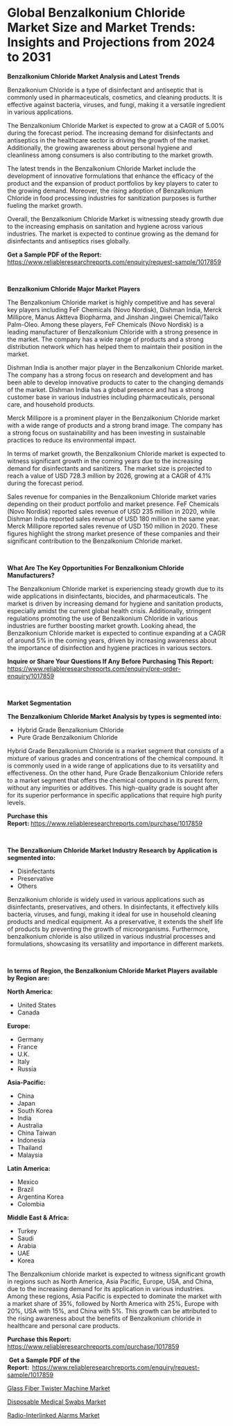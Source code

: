 <p><h1>Global Benzalkonium Chloride Market Size and Market Trends: Insights and Projections from 2024 to 2031</h1></p><p><strong>Benzalkonium Chloride Market Analysis and Latest Trends</strong></p>
<p><p>Benzalkonium Chloride is a type of disinfectant and antiseptic that is commonly used in pharmaceuticals, cosmetics, and cleaning products. It is effective against bacteria, viruses, and fungi, making it a versatile ingredient in various applications.</p><p>The Benzalkonium Chloride Market is expected to grow at a CAGR of 5.00% during the forecast period. The increasing demand for disinfectants and antiseptics in the healthcare sector is driving the growth of the market. Additionally, the growing awareness about personal hygiene and cleanliness among consumers is also contributing to the market growth.</p><p>The latest trends in the Benzalkonium Chloride Market include the development of innovative formulations that enhance the efficacy of the product and the expansion of product portfolios by key players to cater to the growing demand. Moreover, the rising adoption of Benzalkonium Chloride in food processing industries for sanitization purposes is further fueling the market growth.</p><p>Overall, the Benzalkonium Chloride Market is witnessing steady growth due to the increasing emphasis on sanitation and hygiene across various industries. The market is expected to continue growing as the demand for disinfectants and antiseptics rises globally.</p></p>
<p><strong>Get a Sample PDF of the Report:&nbsp;</strong> <a href="https://www.reliableresearchreports.com/enquiry/request-sample/1017859">https://www.reliableresearchreports.com/enquiry/request-sample/1017859</a></p>
<p>&nbsp;</p>
<p><strong>Benzalkonium Chloride Major Market Players</strong></p>
<p><p>The Benzalkonium Chloride market is highly competitive and has several key players including FeF Chemicals (Novo Nordisk), Dishman India, Merck Millipore, Manus Aktteva Biopharma, and Jinshan Jingwei Chemical/Taiko Palm-Oleo. Among these players, FeF Chemicals (Novo Nordisk) is a leading manufacturer of Benzalkonium Chloride with a strong presence in the market. The company has a wide range of products and a strong distribution network which has helped them to maintain their position in the market. </p><p>Dishman India is another major player in the Benzalkonium Chloride market. The company has a strong focus on research and development and has been able to develop innovative products to cater to the changing demands of the market. Dishman India has a global presence and has a strong customer base in various industries including pharmaceuticals, personal care, and household products.</p><p>Merck Millipore is a prominent player in the Benzalkonium Chloride market with a wide range of products and a strong brand image. The company has a strong focus on sustainability and has been investing in sustainable practices to reduce its environmental impact.</p><p>In terms of market growth, the Benzalkonium Chloride market is expected to witness significant growth in the coming years due to the increasing demand for disinfectants and sanitizers. The market size is projected to reach a value of USD 728.3 million by 2026, growing at a CAGR of 4.1% during the forecast period.</p><p>Sales revenue for companies in the Benzalkonium Chloride market varies depending on their product portfolio and market presence. FeF Chemicals (Novo Nordisk) reported sales revenue of USD 235 million in 2020, while Dishman India reported sales revenue of USD 180 million in the same year. Merck Millipore reported sales revenue of USD 150 million in 2020. These figures highlight the strong market presence of these companies and their significant contribution to the Benzalkonium Chloride market.</p></p>
<p>&nbsp;</p>
<p><strong>What Are The Key Opportunities For Benzalkonium Chloride Manufacturers?</strong></p>
<p><p>The Benzalkonium Chloride market is experiencing steady growth due to its wide applications in disinfectants, biocides, and pharmaceuticals. The market is driven by increasing demand for hygiene and sanitation products, especially amidst the current global health crisis. Additionally, stringent regulations promoting the use of Benzalkonium Chloride in various industries are further boosting market growth. Looking ahead, the Benzalkonium Chloride market is expected to continue expanding at a CAGR of around 5% in the coming years, driven by increasing awareness about the importance of disinfection and hygiene practices in various sectors.</p></p>
<p><strong>Inquire or Share Your Questions If Any Before Purchasing This Report:</strong> <a href="https://www.reliableresearchreports.com/enquiry/pre-order-enquiry/1017859">https://www.reliableresearchreports.com/enquiry/pre-order-enquiry/1017859</a></p>
<p>&nbsp;</p>
<p><strong>Market Segmentation</strong></p>
<p><strong>The Benzalkonium Chloride Market Analysis by types is segmented into:</strong></p>
<p><ul><li>Hybrid Grade Benzalkonium Chloride</li><li>Pure Grade Benzalkonium Chloride</li></ul></p>
<p><p>Hybrid Grade Benzalkonium Chloride is a market segment that consists of a mixture of various grades and concentrations of the chemical compound. It is commonly used in a wide range of applications due to its versatility and effectiveness. On the other hand, Pure Grade Benzalkonium Chloride refers to a market segment that offers the chemical compound in its purest form, without any impurities or additives. This high-quality grade is sought after for its superior performance in specific applications that require high purity levels.</p></p>
<p><strong>Purchase this Report:&nbsp;</strong><a href="https://www.reliableresearchreports.com/purchase/1017859">https://www.reliableresearchreports.com/purchase/1017859</a></p>
<p>&nbsp;</p>
<p><strong>The Benzalkonium Chloride Market Industry Research by Application is segmented into:</strong></p>
<p><ul><li>Disinfectants</li><li>Preservative</li><li>Others</li></ul></p>
<p><p>Benzalkonium chloride is widely used in various applications such as disinfectants, preservatives, and others. In disinfectants, it effectively kills bacteria, viruses, and fungi, making it ideal for use in household cleaning products and medical equipment. As a preservative, it extends the shelf life of products by preventing the growth of microorganisms. Furthermore, benzalkonium chloride is also utilized in various industrial processes and formulations, showcasing its versatility and importance in different markets.</p></p>
<p>&nbsp;</p>
<p><strong>In terms of Region, the Benzalkonium Chloride Market Players available by Region are:</strong></p>
<p>
    <p> <strong> North America: </strong>
        <ul>
            <li>United States</li>
            <li>Canada</li>
        </ul>
        </p> 
    <p> <strong> Europe: </strong>
        <ul>
            <li>Germany</li>
            <li>France</li>
            <li>U.K.</li>
            <li>Italy</li>
            <li>Russia</li>
        </ul>
        </p> 
    <p> <strong> Asia-Pacific: </strong>
        <ul>
            <li>China</li>
            <li>Japan</li>
            <li>South Korea</li>
            <li>India</li>
            <li>Australia</li>
            <li>China Taiwan</li>
            <li>Indonesia</li>
            <li>Thailand</li>
            <li>Malaysia</li>
        </ul>
        </p> 
    <p> <strong> Latin America: </strong>
        <ul>
            <li>Mexico</li>
            <li>Brazil</li>
            <li>Argentina Korea</li>
            <li>Colombia</li>
        </ul>
        </p> 
    <p> <strong> Middle East & Africa: </strong>
        <ul>
            <li>Turkey</li>
            <li>Saudi</li>
            <li>Arabia</li>
            <li>UAE</li>
            <li>Korea</li>
        </ul>
    </p>
    </p>
<p><p>The Benzalkonium chloride market is expected to witness significant growth in regions such as North America, Asia Pacific, Europe, USA, and China, due to the increasing demand for its application in various industries. Among these regions, Asia Pacific is expected to dominate the market with a market share of 35%, followed by North America with 25%, Europe with 20%, USA with 15%, and China with 5%. This growth can be attributed to the rising awareness about the benefits of Benzalkonium chloride in healthcare and personal care products.</p></p>
<p><strong>Purchase this Report: </strong><a href="https://www.reliableresearchreports.com/purchase/1017859">https://www.reliableresearchreports.com/purchase/1017859</a></p>
<p>&nbsp;<strong>Get a Sample PDF of the Report:&nbsp;&nbsp;</strong><a href="https://www.reliableresearchreports.com/enquiry/request-sample/1017859">https://www.reliableresearchreports.com/enquiry/request-sample/1017859</a></p>
<p><strong></strong></p>
<p><p><a href="https://view.publitas.com/reportprime-1/glass-fiber-twister-machine-market-size-evaluating-its-market-trends-growth-and-projections-2023-2030/">Glass Fiber Twister Machine Market</a></p><p><a href="https://view.publitas.com/reportprime-1/disposable-medical-swabs-market-research-report-the-key-to-successful-business-strategy-forecasted-for-period-from-2023-2030/">Disposable Medical Swabs Market</a></p><p><a href="https://view.publitas.com/reportprime-1/radio-interlinked-alarms-market-size-share-trends-analysis-report-by-application-regional-outlook-competitive-strategies-and-segment-forecasts-2023-2030/">Radio-Interlinked Alarms Market</a></p></p>